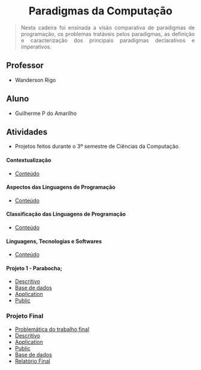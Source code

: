 # <h1 align="center"> Paradigmas da Computação </h1>

> <p align="justify"> Nesta cadeira foi ensinada a visão comparativa de paradigmas de programação, os problemas tratáveis pelos paradigmas, as definição e caracterização dos principais paradigmas declarativos e imperativos. </p>

## Professor 
- Wanderson Rigo

## Aluno 
- Guilherme P do Amarilho

## Atividades
- Projetos feitos durante o 3º semestre de Ciências da Computação.

#### Contextualização
- [Conteúdo](https://github.com/GuilhermeAmarilho/ParadigmasDaComputacao/blob/master/Aula02-Hist%C3%B3ricoeMotiva%C3%A7%C3%A3o/Paradigmas_-_Aula_02.pdf)

#### Aspectos das Linguagens de Programação
- [Conteúdo](https://github.com/GuilhermeAmarilho/ParadigmasDaComputacao/blob/master/Aula03-LinguagensdePrograma%C3%A7%C3%A3o%20-%20Copia/Paradigmas_-_Aula_03.pdf)

#### Classificação das Linguagens de Programação
- [Conteúdo](https://github.com/GuilhermeAmarilho/ParadigmasDaComputacao/blob/master/Aula04-Classifica%C3%A7%C3%A3odasLPsemGera%C3%A7%C3%B5es/Paradigmas_-_Aula_04.pdf)

#### Linguagens, Tecnologias e Softwares
- [Conteúdo](https://github.com/GuilhermeAmarilho/ParadigmasDaComputacao/blob/master/Aula05-LinguagensTecnologiasSoftwares/Paradigmas_-_Aula_05.pdf)

#### Projeto 1 - Parabocha;
- [Descritivo](https://github.com/GuilhermeAmarilho/ParadigmasDaComputacao/blob/master/Aula06-Projeto1/Descritivo.pdf)
- [Base de dados](https://github.com/GuilhermeAmarilho/Linguagem-Programacao-2/blob/master/Aula%2010%20-%20Projeto%20MVC/getStart/SQL-Script.sql)
- [Application](https://github.com/GuilhermeAmarilho/Linguagem-Programacao-2/tree/master/Aula%2010%20-%20Projeto%20MVC/Application)
- [Public](https://github.com/GuilhermeAmarilho/Linguagem-Programacao-2/tree/master/Aula%2010%20-%20Projeto%20MVC/public)

### Projeto Final
- [Problemática do trabalho final](https://github.com/GuilhermeAmarilho/Linguagem-Programacao-2/blob/master/Aula%2012%20-%20Projeto%20Final/getStart/DescritivoProjetoFinal.pdf) 
- [Descritivo](https://github.com/GuilhermeAmarilho/Linguagem-Programacao-2/tree/master/Aula%2012%20-%20Projeto%20Final)
- [Application](https://github.com/GuilhermeAmarilho/Linguagem-Programacao-2/tree/master/Aula%2012%20-%20Projeto%20Final/Application)
- [Public](https://github.com/GuilhermeAmarilho/Linguagem-Programacao-2/tree/master/Aula%2012%20-%20Projeto%20Final/public)
- [Base de dados](https://github.com/GuilhermeAmarilho/Linguagem-Programacao-2/blob/master/Aula%2012%20-%20Projeto%20Final/getStart/SQL-Script.sql)
- [Relatório Final](https://github.com/GuilhermeAmarilho/Linguagem-Programacao-2/blob/master/Aula%2012%20-%20Projeto%20Final/getStart/RelatorioFinal.pdf)
